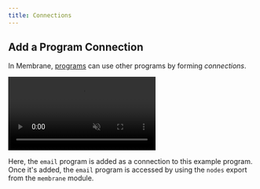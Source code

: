 ```yaml
---
title: Connections
---
```


## Add a Program Connection

In Membrane, [programs](/concepts/programs/) can use other programs by forming _connections_.

<video src="/cloud-assets/add-connection.mp4" muted autoplay loop></video>

Here, the `email` program is added as a connection to this example program. Once it's added, the `email` program is accessed by using the `nodes` export from the `membrane` module.

<!-- TODO: ## Add a Granular Dependency -->
